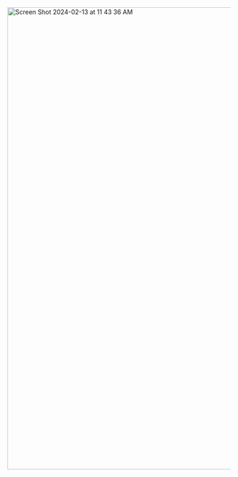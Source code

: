 <img width="1045" alt="Screen Shot 2024-02-13 at 11 43 36 AM" src="https://github.com/Brianjzh/Valentines/assets/128002569/983ad266-5669-40ba-bcb0-d2dcec957fc6">
